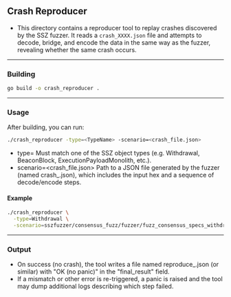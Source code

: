 ## Crash Reproducer

- This directory contains a reproducer tool to replay crashes discovered by the SSZ fuzzer. It reads a `crash_XXXX.json` file and attempts to decode, bridge, and encode the data in the same way as the fuzzer, revealing whether the same crash occurs.

---

### Building

```sh
go build -o crash_reproducer .
```

---

### Usage

After building, you can run:

```sh
./crash_reproducer -type=<TypeName> -scenario=<crash_file.json>
```

- type=<TypeName>
Must match one of the SSZ object types (e.g. Withdrawal, BeaconBlock, ExecutionPayloadMonolith, etc.).
- scenario=<crash_file.json>
Path to a JSON file generated by the fuzzer (named crash_<timestamp>.json), which includes the input hex and a sequence of decode/encode steps.

#### Example

```sh
./crash_reproducer \
  -type=Withdrawal \
  -scenario=sszfuzzer/consensus_fuzz/fuzzer/fuzz_consensus_specs_withdrawal/crash_1740391447171949021.json
```

---

### Output

- On success (no crash), the tool writes a file named reproduce_<timestamp>.json (or similar) with "OK (no panic)" in the "final_result" field.
- If a mismatch or other error is re-triggered, a panic is raised and the tool may dump additional logs describing which step failed.

